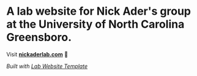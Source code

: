 
# A lab website for Nick Ader's group at the University of North Carolina Greensboro. 

Visit **[nickaderlab.com](http://nickaderlab.com)** 🚀

_Built with [Lab Website Template](https://greene-lab.gitbook.io/lab-website-template-docs)_
